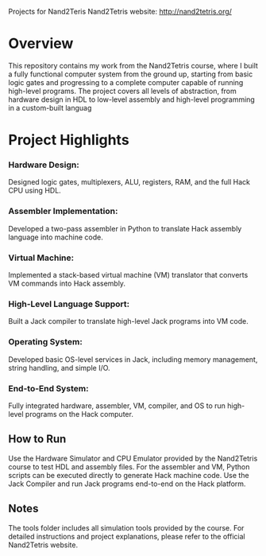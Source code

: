Projects for Nand2Teris
Nand2Tetris website: http://nand2tetris.org/

# Overview
This repository contains my work from the Nand2Tetris course, where I built a fully functional computer system from the ground up, starting from basic logic gates and progressing to a complete computer capable of running high-level programs.
The project covers all levels of abstraction, from hardware design in HDL to low-level assembly and high-level programming in a custom-built languag

# Project Highlights
### Hardware Design:
Designed logic gates, multiplexers, ALU, registers, RAM, and the full Hack CPU using HDL.

### Assembler Implementation:
Developed a two-pass assembler in Python to translate Hack assembly language into machine code.

### Virtual Machine:
Implemented a stack-based virtual machine (VM) translator that converts VM commands into Hack assembly.

### High-Level Language Support:
Built a Jack compiler to translate high-level Jack programs into VM code.

### Operating System:
Developed basic OS-level services in Jack, including memory management, string handling, and simple I/O.

### End-to-End System:
Fully integrated hardware, assembler, VM, compiler, and OS to run high-level programs on the Hack computer.
## How to Run
Use the Hardware Simulator and CPU Emulator provided by the Nand2Tetris course to test HDL and assembly files.
For the assembler and VM, Python scripts can be executed directly to generate Hack machine code.
Use the Jack Compiler and run Jack programs end-to-end on the Hack platform.

## Notes
The tools folder includes all simulation tools provided by the course.
For detailed instructions and project explanations, please refer to the official Nand2Tetris website.
